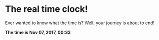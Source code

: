 # The real time clock!

Ever wanted to know what the time is? Well, your journey is about to end!

**The time is Nov 07, 2017, 00:33**